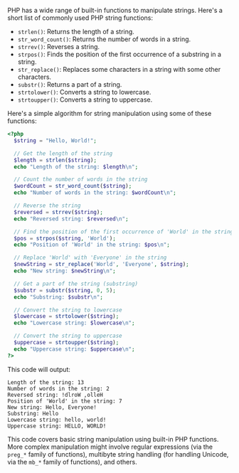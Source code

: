 PHP has a wide range of built-in functions to manipulate strings. Here's a short list of commonly used PHP string functions:

- `strlen()`: Returns the length of a string.
- `str_word_count()`: Returns the number of words in a string.
- `strrev()`: Reverses a string.
- `strpos()`: Finds the position of the first occurrence of a substring in a string.
- `str_replace()`: Replaces some characters in a string with some other characters.
- `substr()`: Returns a part of a string.
- `strtolower()`: Converts a string to lowercase.
- `strtoupper()`: Converts a string to uppercase.

Here's a simple algorithm for string manipulation using some of these functions:

```php
<?php
  $string = "Hello, World!";

  // Get the length of the string
  $length = strlen($string);
  echo "Length of the string: $length\n";

  // Count the number of words in the string
  $wordCount = str_word_count($string);
  echo "Number of words in the string: $wordCount\n";

  // Reverse the string
  $reversed = strrev($string);
  echo "Reversed string: $reversed\n";

  // Find the position of the first occurrence of 'World' in the string
  $pos = strpos($string, 'World');
  echo "Position of 'World' in the string: $pos\n";

  // Replace 'World' with 'Everyone' in the string
  $newString = str_replace('World', 'Everyone', $string);
  echo "New string: $newString\n";

  // Get a part of the string (substring)
  $substr = substr($string, 0, 5);
  echo "Substring: $substr\n";

  // Convert the string to lowercase
  $lowercase = strtolower($string);
  echo "Lowercase string: $lowercase\n";

  // Convert the string to uppercase
  $uppercase = strtoupper($string);
  echo "Uppercase string: $uppercase\n";
?>
```

This code will output:
```
Length of the string: 13
Number of words in the string: 2
Reversed string: !dlroW ,olleH
Position of 'World' in the string: 7
New string: Hello, Everyone!
Substring: Hello
Lowercase string: hello, world!
Uppercase string: HELLO, WORLD!
```

This code covers basic string manipulation using built-in PHP functions. More complex manipulation might involve regular expressions (via the `preg_*` family of functions), multibyte string handling (for handling Unicode, via the `mb_*` family of functions), and others.